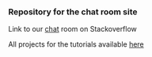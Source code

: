 

### Repository for the chat room site

Link to our [chat](http://chat.stackoverflow.com/rooms/26424/iosandroidchaosoverflow) room on Stackoverflow

All projects for the tutorials available [here](https://github.com/Shubhank101/iOSAndroidChaosOverFlow-Projects) 